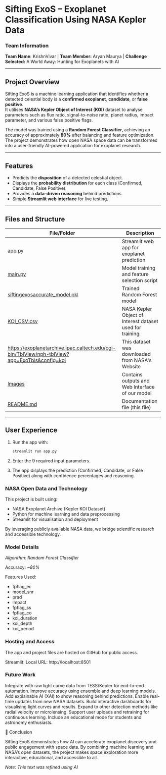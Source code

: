 # Sifting ExoS – Exoplanet Classification Using NASA Kepler Data

### Team Information
**Team Name:** KrishnVivar | 
**Team Member:** Aryan Maurya | 
**Challenge Selected:** A World Away: Hunting for Exoplanets with AI

---

## Project Overview

Sifting ExoS is a machine learning application that identifies whether a detected celestial body is a **confirmed exoplanet**, **candidate**, or **false positive**.  
It utilises **NASA’s Kepler Object of Interest (KOI)** dataset to analyse parameters such as flux ratio, signal-to-noise ratio, planet radius, impact parameter, and various false positive flags.

The model was trained using a **Random Forest Classifier**, achieving an accuracy of approximately **80%** after balancing and feature optimization.  
The project demonstrates how open NASA space data can be transformed into a user-friendly AI-powered application for exoplanet research.

---

## Features

- Predicts the **disposition** of a detected celestial object.  
- Displays the **probability distribution** for each class (Confirmed, Candidate, False Positive).  
- Provides a **data-driven reasoning** behind predictions.  
- Simple **Streamlit web interface** for live testing.  

---

## Files and Structure

| File/Folder | Description |
|--------------|-------------|
| [app.py](./app.py) | Streamlit web app for exoplanet prediction |
| [main.py](./main.py) | Model training and feature selection script |
| [siftingexosaccurate_model.pkl](./siftingexosaccurate_model.pkl) | Trained Random Forest model |
| [KOI_CSV.csv](./KOI_CSV.csv) | NASA Kepler Object of Interest dataset used for training |
| https://exoplanetarchive.ipac.caltech.edu/cgi-bin/TblView/nph-tblView?app=ExoTbls&config=koi | This dataset was downloaded from NASA's Website |
| [Images](./Images) | Contains outputs and Web Interface of our model |
| [README.md](./README.md) | Documentation file (this file) |

---

## User Experience

1. Run the app with:
   ```bash
   streamlit run app.py
   
2. Enter the 9 required input parameters.

3. The app displays the prediction (Confirmed, Candidate, or False Positive) along with confidence percentages and reasoning.

### NASA Open Data and Technology
This project is built using:
- NASA Exoplanet Archive (Kepler KOI Dataset)
- Python for machine learning and data preprocessing
- Streamlit for visualisation and deployment

By leveraging publicly available NASA data, we bridge scientific research and accessible technology.

### Model Details

*Algorithm: Random Forest Classifier*

Accuracy: *~80%*

Features Used:

- fpflag_ec
- model_snr
- prad
- impact
- fpflag_ss
- fpflag_co
- koi_duration
- koi_depth
- koi_period

### Hosting and Access

The app and project files are hosted on GitHub for public access.

Streamlit:
Local URL: http://localhost:8501

### Future Work

Integrate with raw light curve data from TESS/Kepler for end-to-end automation.
Improve accuracy using ensemble and deep learning models.
Add explainable AI (XAI) to show reasoning behind predictions.
Enable real-time updates from new NASA datasets.
Build interactive dashboards for visualising light curves and results.
Expand to other detection methods like radial velocity or microlensing.
Support user uploads and retraining for continuous learning.
Include an educational mode for students and astronomy enthusiasts.

🏁 Conclusion

Sifting ExoS demonstrates how AI can accelerate exoplanet discovery and public engagement with space data.
By combining machine learning and NASA’s open datasets, the project makes space exploration more interactive, educational, and accessible to all.

*Note: This text was refined using AI*
